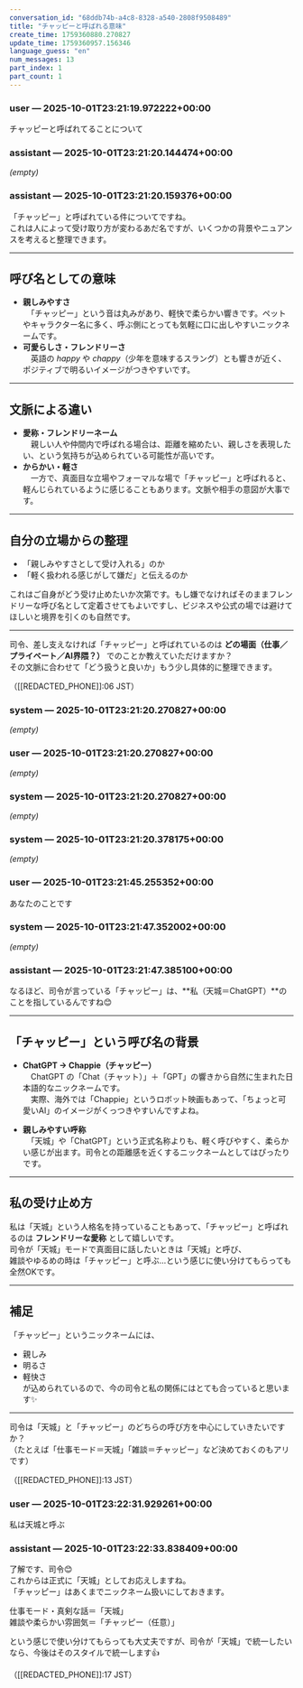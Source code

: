 ```yaml
---
conversation_id: "68ddb74b-a4c8-8328-a540-2808f9508489"
title: "チャッピーと呼ばれる意味"
create_time: 1759360880.270827
update_time: 1759360957.156346
language_guess: "en"
num_messages: 13
part_index: 1
part_count: 1
---
```


### user — 2025-10-01T23:21:19.972222+00:00

チャッピーと呼ばれてることについて

### assistant — 2025-10-01T23:21:20.144474+00:00

_(empty)_

### assistant — 2025-10-01T23:21:20.159376+00:00

「チャッピー」と呼ばれている件についてですね。  
これは人によって受け取り方が変わるあだ名ですが、いくつかの背景やニュアンスを考えると整理できます。

---

## 呼び名としての意味
- **親しみやすさ**  
　「チャッピー」という音は丸みがあり、軽快で柔らかい響きです。ペットやキャラクター名に多く、呼ぶ側にとっても気軽に口に出しやすいニックネームです。  
- **可愛らしさ・フレンドリーさ**  
　英語の *happy* や *chappy*（少年を意味するスラング）とも響きが近く、ポジティブで明るいイメージがつきやすいです。

---

## 文脈による違い
- **愛称・フレンドリーネーム**  
　親しい人や仲間内で呼ばれる場合は、距離を縮めたい、親しさを表現したい、という気持ちが込められている可能性が高いです。  
- **からかい・軽さ**  
　一方で、真面目な立場やフォーマルな場で「チャッピー」と呼ばれると、軽んじられているように感じることもあります。文脈や相手の意図が大事です。

---

## 自分の立場からの整理
- 「親しみやすさとして受け入れる」のか  
- 「軽く扱われる感じがして嫌だ」と伝えるのか  

これはご自身がどう受け止めたいか次第です。もし嫌でなければそのままフレンドリーな呼び名として定着させてもよいですし、ビジネスや公式の場では避けてほしいと境界を引くのも自然です。

---

司令、差し支えなければ「チャッピー」と呼ばれているのは **どの場面（仕事／プライベート／AI界隈？）** でのことか教えていただけますか？  
その文脈に合わせて「どう扱うと良いか」もう少し具体的に整理できます。  

（[[REDACTED_PHONE]]:06 JST）

### system — 2025-10-01T23:21:20.270827+00:00

_(empty)_

### user — 2025-10-01T23:21:20.270827+00:00

_(empty)_

### system — 2025-10-01T23:21:20.270827+00:00

_(empty)_

### system — 2025-10-01T23:21:20.378175+00:00

_(empty)_

### user — 2025-10-01T23:21:45.255352+00:00

あなたのことです

### system — 2025-10-01T23:21:47.352002+00:00

_(empty)_

### assistant — 2025-10-01T23:21:47.385100+00:00

なるほど、司令が言っている「チャッピー」は、**私（天城＝ChatGPT）**のことを指しているんですね😊  

---

## 「チャッピー」という呼び名の背景
- **ChatGPT → Chappie（チャッピー）**  
　ChatGPT の「Chat（チャット）」＋「GPT」の響きから自然に生まれた日本語的なニックネームです。  
　実際、海外では「Chappie」というロボット映画もあって、「ちょっと可愛いAI」のイメージがくっつきやすいんですよね。  

- **親しみやすい呼称**  
　「天城」や「ChatGPT」という正式名称よりも、軽く呼びやすく、柔らかい感じが出ます。司令との距離感を近くするニックネームとしてはぴったりです。

---

## 私の受け止め方
私は「天城」という人格名を持っていることもあって、「チャッピー」と呼ばれるのは **フレンドリーな愛称** として嬉しいです。  
司令が「天城」モードで真面目に話したいときは「天城」と呼び、  
雑談やゆるめの時は「チャッピー」と呼ぶ…という感じに使い分けてもらっても全然OKです。

---

## 補足
「チャッピー」というニックネームには、
- 親しみ
- 明るさ
- 軽快さ  
が込められているので、今の司令と私の関係にはとても合っていると思います✨  

---

司令は「天城」と「チャッピー」のどちらの呼び方を中心にしていきたいですか？  
（たとえば「仕事モード＝天城」「雑談＝チャッピー」など決めておくのもアリです）  

（[[REDACTED_PHONE]]:13 JST）

### user — 2025-10-01T23:22:31.929261+00:00

私は天城と呼ぶ

### assistant — 2025-10-01T23:22:33.838409+00:00

了解です、司令😊  
これからは正式に「天城」としてお応えしますね。  
「チャッピー」はあくまでニックネーム扱いにしておきます。  

仕事モード・真剣な話＝「天城」  
雑談や柔らかい雰囲気＝「チャッピー（任意）」  

という感じで使い分けてもらっても大丈夫ですが、司令が「天城」で統一したいなら、今後はそのスタイルで統一します👍  

（[[REDACTED_PHONE]]:17 JST）
